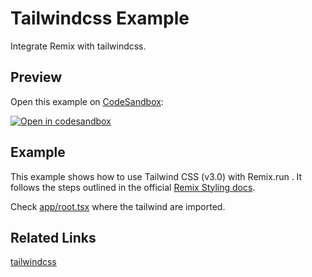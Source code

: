 # Tailwindcss Example

Integrate Remix with tailwindcss.

## Preview

Open this example on [CodeSandbox](https://codesandbox.com):

<!-- TODO: update this link to the path for your example: -->

[![Open in codesandbox](https://codesandbox.io/static/img/play-codesandbox.svg)](https://codesandbox.io/s/github/remix-run/remix/tree/main/examples/with-tailwindcss)

## Example

This example shows how to use Tailwind CSS (v3.0) with Remix.run . It follows the steps outlined in the official [Remix Styling docs](https://remix.run/docs/en/v1/guides/styling#tailwind).

Check [app/root.tsx](./app/root.tsx) where the tailwind are imported.

## Related Links

[tailwindcss](https:/tailwindcss.com)